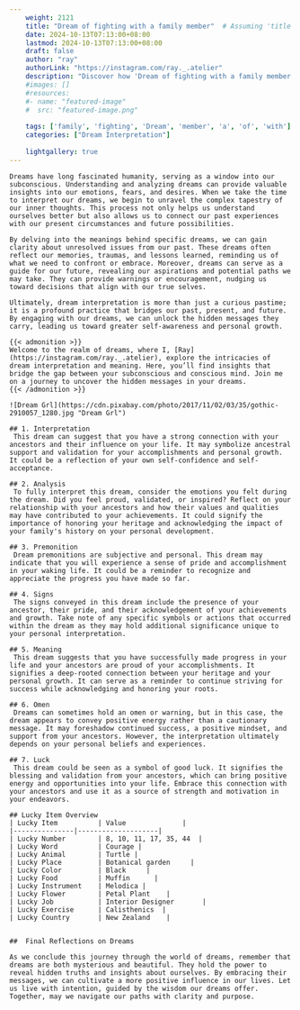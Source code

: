 ```yaml
---
    weight: 2121
    title: "Dream of fighting with a family member"  # Assuming 'title' column exists
    date: 2024-10-13T07:13:00+08:00
    lastmod: 2024-10-13T07:13:00+08:00
    draft: false
    author: "ray"
    authorLink: "https://instagram.com/ray._.atelier"
    description: "Discover how 'Dream of fighting with a family member' can interpret your future and uncover its significant meanings in your life."
    #images: []
    #resources:
    #- name: "featured-image"
    #  src: "featured-image.png"
    
    tags: ['family', 'fighting', 'Dream', 'member', 'a', 'of', 'with']
    categories: ["Dream Interpretation"]
    
    lightgallery: true
---
```

    
    Dreams have long fascinated humanity, serving as a window into our subconscious. Understanding and analyzing dreams can provide valuable insights into our emotions, fears, and desires. When we take the time to interpret our dreams, we begin to unravel the complex tapestry of our inner thoughts. This process not only helps us understand ourselves better but also allows us to connect our past experiences with our present circumstances and future possibilities.
    
    By delving into the meanings behind specific dreams, we can gain clarity about unresolved issues from our past. These dreams often reflect our memories, traumas, and lessons learned, reminding us of what we need to confront or embrace. Moreover, dreams can serve as a guide for our future, revealing our aspirations and potential paths we may take. They can provide warnings or encouragement, nudging us toward decisions that align with our true selves.
    
    Ultimately, dream interpretation is more than just a curious pastime; it is a profound practice that bridges our past, present, and future. By engaging with our dreams, we can unlock the hidden messages they carry, leading us toward greater self-awareness and personal growth.
    
    {{< admonition >}}
    Welcome to the realm of dreams, where I, [Ray](https://instagram.com/ray._.atelier), explore the intricacies of dream interpretation and meaning. Here, you’ll find insights that bridge the gap between your subconscious and conscious mind. Join me on a journey to uncover the hidden messages in your dreams.
    {{< /admonition >}}
    
    ![Dream Grl](https://cdn.pixabay.com/photo/2017/11/02/03/35/gothic-2910057_1280.jpg "Dream Grl")
    
    ## 1. Interpretation
     This dream can suggest that you have a strong connection with your ancestors and their influence on your life. It may symbolize ancestral support and validation for your accomplishments and personal growth. It could be a reflection of your own self-confidence and self-acceptance.
    
    ## 2. Analysis
     To fully interpret this dream, consider the emotions you felt during the dream. Did you feel proud, validated, or inspired? Reflect on your relationship with your ancestors and how their values and qualities may have contributed to your achievements. It could signify the importance of honoring your heritage and acknowledging the impact of your family's history on your personal development.
    
    ## 3. Premonition
     Dream premonitions are subjective and personal. This dream may indicate that you will experience a sense of pride and accomplishment in your waking life. It could be a reminder to recognize and appreciate the progress you have made so far.
    
    ## 4. Signs
     The signs conveyed in this dream include the presence of your ancestor, their pride, and their acknowledgement of your achievements and growth. Take note of any specific symbols or actions that occurred within the dream as they may hold additional significance unique to your personal interpretation.
    
    ## 5. Meaning
     This dream suggests that you have successfully made progress in your life and your ancestors are proud of your accomplishments. It signifies a deep-rooted connection between your heritage and your personal growth. It can serve as a reminder to continue striving for success while acknowledging and honoring your roots.
    
    ## 6. Omen
     Dreams can sometimes hold an omen or warning, but in this case, the dream appears to convey positive energy rather than a cautionary message. It may foreshadow continued success, a positive mindset, and support from your ancestors. However, the interpretation ultimately depends on your personal beliefs and experiences.
    
    ## 7. Luck
     This dream could be seen as a symbol of good luck. It signifies the blessing and validation from your ancestors, which can bring positive energy and opportunities into your life. Embrace this connection with your ancestors and use it as a source of strength and motivation in your endeavors.
    
    ## Lucky Item Overview
    | Lucky Item          | Value              |
    |---------------|--------------------|
    | Lucky Number        | 8, 10, 11, 17, 35, 44  |
    | Lucky Word          | Courage |
    | Lucky Animal        | Turtle |
    | Lucky Place         | Botanical garden     |
    | Lucky Color         | Black     |
    | Lucky Food          | Muffin      |
    | Lucky Instrument    | Melodica |
    | Lucky Flower        | Petal Plant    |
    | Lucky Job           | Interior Designer       |
    | Lucky Exercise      | Calisthenics  |
    | Lucky Country       | New Zealand    |
    
    
    ##  Final Reflections on Dreams
    
    As we conclude this journey through the world of dreams, remember that dreams are both mysterious and beautiful. They hold the power to reveal hidden truths and insights about ourselves. By embracing their messages, we can cultivate a more positive influence in our lives. Let us live with intention, guided by the wisdom our dreams offer. Together, may we navigate our paths with clarity and purpose.
    